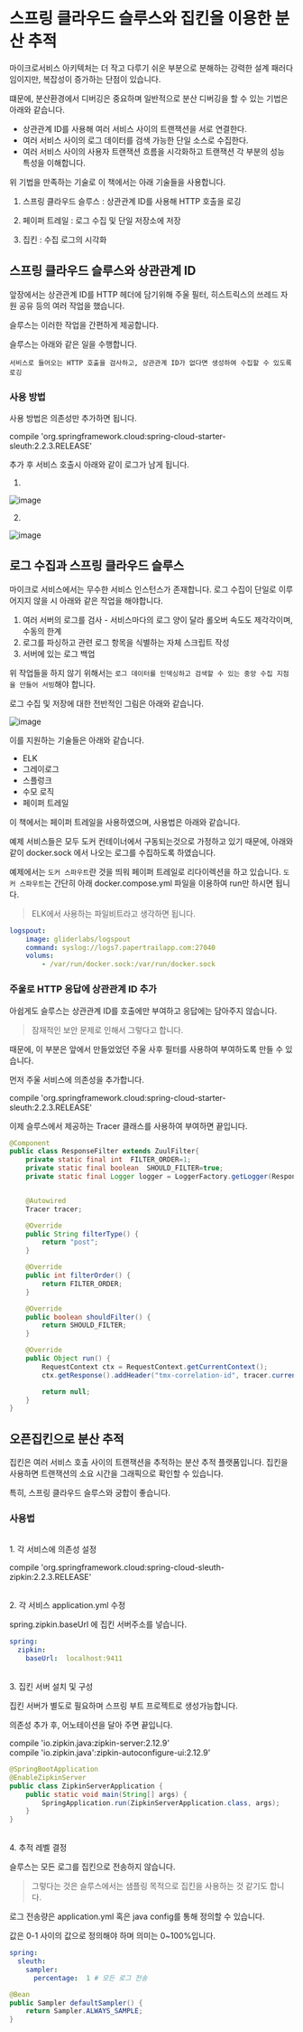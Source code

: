 # 스프링 클라우드 슬루스와 집킨을 이용한 분산 추적

마이크로서비스 아키텍처는 더 작고 다루기 쉬운 부분으로 분해하는 강력한 설계 패러다임이지만, 복잡성이 증가하는 단점이 있습니다.

떄문에, 분산환경에서 디버깅은 중요하며 일반적으로 분산 디버깅을 할 수 있는 기법은 아래와 같습니다.

- 상관관계 ID를 사용해 여러 서비스 사이의 트랜잭션을 서로 연결한다.
- 여러 서비스 사이의 로그 데이터를 검색 가능한 단일 소스로 수집한다.
- 여러 서비스 사이의 사용자 트랜잭션 흐름을 시각화하고 트랜잭션 각 부분의 성능 특성을 이해합니다.


위 기법을 만족하는 기술로 이 책에서는 아래 기술들을 사용합니다.

1. 스프링 클라우드 슬루스 : 상관관계 ID를 사용해 HTTP 호출을 로깅

2. 페이퍼 트레일 : 로그 수집 및 단일 저장소에 저장

3. 집킨 : 수집 로그의 시각화


## 스프링 클라우드 슬루스와 상관관계 ID

앞장에서는 상관관계 ID를 HTTP 헤더에 담기위해 주울 필터, 히스트릭스의 쓰레드 자원 공유 등의 여러 작업을 했습니다.

슬루스는 이러한 작업을 간편하게 제공합니다.

슬루스는 아래와 같은 일을 수행합니다.

`서비스로 들어오는 HTTP 호출을 검사하고, 상관관계 ID가 없다면 생성하여 수집할 수 있도록 로깅`


### 사용 방법

사용 방법은 의존성만 추가하면 됩니다.

compile 'org.springframework.cloud:spring-cloud-starter-sleuth:2.2.3.RELEASE'

추가 후 서비스 호출시 아래와 같이 로그가 남게 됩니다.

1) 
![image](https://user-images.githubusercontent.com/31622350/87863069-25836e00-c992-11ea-89e9-436bb5b823eb.png)

2) 
![image](https://user-images.githubusercontent.com/31622350/87863097-6e3b2700-c992-11ea-87c8-9b9772d0e55e.png)


## 로그 수집과 스프링 클라우드 슬루스

마이크로 서비스에서는 무수한 서비스 인스턴스가 존재합니다.
로그 수집이 단일로 이루어지지 않을 시 아래와 같은 작업을 해야합니다.

1. 여러 서버의 로그를 검사 - 서비스마다의 로그 양이 달라 롤오버 속도도 제각각이며, 수동의 한계
2. 로그를 파싱하고 관련 로그 항목을 식별하는 자체 스크립트 작성
3. 서버에 있는 로그 백업

위 작업들을 하지 않기 위해서는 `로그 데이터를 인덱싱하고 검색할 수 있는 중앙 수집 지점을 만들어 서빙`해야 합니다.

로그 수집 및 저장에 대한 전반적인 그림은 아래와 같습니다.

![image](https://user-images.githubusercontent.com/31622350/87863161-3680af00-c993-11ea-91af-f5a6c449b7a4.png)

이를 지원하는 기술들은 아래와 같습니다.

- ELK
- 그레이로그
- 스플렁크
- 수모 로직
- 페이퍼 트레일

이 책에서는 페이퍼 트레일을 사용하였으며, 사용법은 아래와 같습니다.

예제 서비스들은 모두 도커 컨테이너에서 구동되는것으로 가정하고 있기 때문에, 아래와 같이 docker.sock 에서 나오는 로그를 수집하도록 하였습니다.

예제에서는 `도커 스파우트`란 것을 띄워 페이퍼 트레일로 리다이렉션을 하고 있습니다.
`도커 스파우트`는 간단히 아래 docker.compose.yml 파일을 이용하여 run만 하시면 됩니다.
> ELK에서 사용하는 파일비트라고 생각하면 됩니다.

```yml
logspout:
    image: gliderlabs/logspout
    command: syslog://logs7.papertrailapp.com:27040
    volums:
        - /var/run/docker.sock:/var/run/docker.sock
```


### 주울로 HTTP 응답에 상관관계 ID 추가

아쉽게도 슬루스는 상관관계 ID를 호출에만 부여하고 응답에는 담아주지 않습니다.
> 잠재적인 보안 문제로 인해서 그렇다고 합니다.

때문에, 이 부분은 앞에서 만들었었던 주울 사후 필터를 사용하여 부여하도록 만들 수 있습니다.

먼저 주울 서비스에 의존성을 추가합니다.

compile 'org.springframework.cloud:spring-cloud-starter-sleuth:2.2.3.RELEASE'

이제 슬루스에서 제공하는 Tracer 클래스를 사용하여 부여하면 끝입니다.

```java
@Component
public class ResponseFilter extends ZuulFilter{
    private static final int  FILTER_ORDER=1;
    private static final boolean  SHOULD_FILTER=true;
    private static final Logger logger = LoggerFactory.getLogger(ResponseFilter.class);


    @Autowired
    Tracer tracer;

    @Override
    public String filterType() {
        return "post";
    }

    @Override
    public int filterOrder() {
        return FILTER_ORDER;
    }

    @Override
    public boolean shouldFilter() {
        return SHOULD_FILTER;
    }

    @Override
    public Object run() {
        RequestContext ctx = RequestContext.getCurrentContext();
        ctx.getResponse().addHeader("tmx-correlation-id", tracer.currentSpan().context().traceIdString());

        return null;
    }
}
```

## 오픈집킨으로 분산 추적

집킨은 여러 서비스 호출 사이의 트랜잭션을 추적하는 분산 추적 플랫폼입니다.
집킨을 사용하면 트랜잭션의 소요 시간을 그래픽으로 확인할 수 있습니다.

특히, 스프링 클라우드 슬루스와 궁합이 좋습니다.

### 사용법
<br>
1. 각 서비스에 의존성 설정

compile 'org.springframework.cloud:spring-cloud-sleuth-zipkin:2.2.3.RELEASE'

<br>
2. 각 서비스 application.yml 수정

spring.zipkin.baseUrl 에 집킨 서버주소를 넣습니다.

```yml
spring:
  zipkin:
    baseUrl:  localhost:9411
```

<br>
3. 집킨 서버 설치 및 구성

집킨 서버가 별도로 필요하며 스프링 부트 프로젝트로 생성가능합니다.

의존성 추가 후, 어노테이션을 달아 주면 끝입니다.

compile 'io.zipkin.java:zipkin-server:2.12.9'<br>
compile 'io.zipkin.java':zipkin-autoconfigure-ui:2.12.9'

```java
@SpringBootApplication
@EnableZipkinServer
public class ZipkinServerApplication {
    public static void main(String[] args) {
        SpringApplication.run(ZipkinServerApplication.class, args);
    }
}
```

<br>
4. 추적 레벨 결정

슬루스는 모든 로그를 집킨으로 전송하지 않습니다.
> 그렇다는 것은 슬루스에서는 샘플링 목적으로 집킨을 사용하는 것 같기도 합니다.

로그 전송량은 application.yml 혹은 java config를 통해 정의할 수 있습니다.

값은 0-1 사이의 값으로 정의해야 하며 의미는 0~100%입니다.

```yml
spring:
  sleuth:
    sampler:
      percentage:  1 # 모든 로그 전송
```

```java
@Bean
public Sampler defaultSampler() {
    return Sampler.ALWAYS_SAMPLE;
}
```
